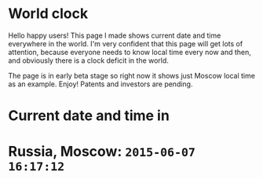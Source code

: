 # World clock
Hello happy users! This page I made shows current date and time everywhere in the world. I'm very confident that this page will get lots of attention, because everyone needs to know local time every now and then, and obviously there is a clock deficit in the world.

The page is in early beta stage so right now it shows just Moscow local time as an example. Enjoy!
Patents and investors are pending.

# Current date and time in
#   Russia, Moscow: `2015-06-07 16:17:12`
